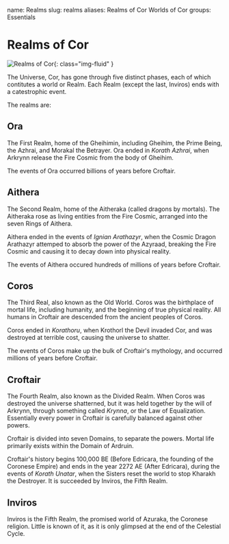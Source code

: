 name: Realms
slug: realms
aliases:
	Realms of Cor
	Worlds of Cor
groups:
	Essentials

# Realms of Cor

![Realms of Cor](images/realms-of-cor.png){: class="img-fluid" }

The Universe, Cor, has gone through five distinct phases, each of which contitutes a world or Realm. Each Realm (except the last, Inviros) ends with a catestrophic event.

The realms are:

## Ora

The First Realm, home of the Gheihimin, including Gheihim, the Prime Being, the Azhrai, and Morakal the Betrayer.  Ora ended in *Korath Azhrai*, when Arkrynn release the Fire Cosmic from the body of Gheihim.

The events of Ora occurred billions of years before Croftair.

## Aithera

The Second Realm, home of the Aitheraka (called dragons by mortals).  The Aitheraka rose as living entities from the Fire Cosmic, arranged into the seven Rings of Aithera.

Aithera ended in the events of *Ignian Arathazyr*, when the Cosmic Dragon Arathazyr attemped to absorb the power of the Azyraad, breaking the Fire Cosmic and causing it to decay down into physical reality.

The events of Aithera occured hundreds of millions of years before Croftair.

## Coros

The Third Real, also known as the Old World.  Coros was the birthplace of mortal life, including humanity, and the beginning of true physical reality. All humans in Croftair are descended from the ancient peoples of Coros.

Coros ended in *Korathoru*, when Krothorl the Devil invaded Cor, and was destroyed at terrible cost, causing the universe to shatter.

The events of Coros make up the bulk of Croftair's mythology, and occurred millions of years before Croftair.

## Croftair

The Fourth Realm, also known as the Divided Realm.  When Coros was destroyed the universe shatterned, but it was held together by the will of Arkrynn, through something called *Krynna*, or the Law of Equalization. Essentially every power in Croftair is carefully balanced against other powers.

Croftair is divided into seven Domains, to separate the powers.  Mortal life primarily exists within the Domain of Ardruin.

Croftair's history begins 100,000 BE (Before Edricara, the founding of the Coronese Empire) and ends in the year 2272 AE (After Edricara), during the events of *Korath Unatar*, when the Sisters reset the world to stop Kharakh the Destroyer.  It is succeeded by Inviros, the Fifth Realm.

## Inviros

Inviros is the Fifth Realm, the promised world of Azuraka, the Coronese religion.  Little is known of it, as it is only glimpsed at the end of the Celestial Cycle.